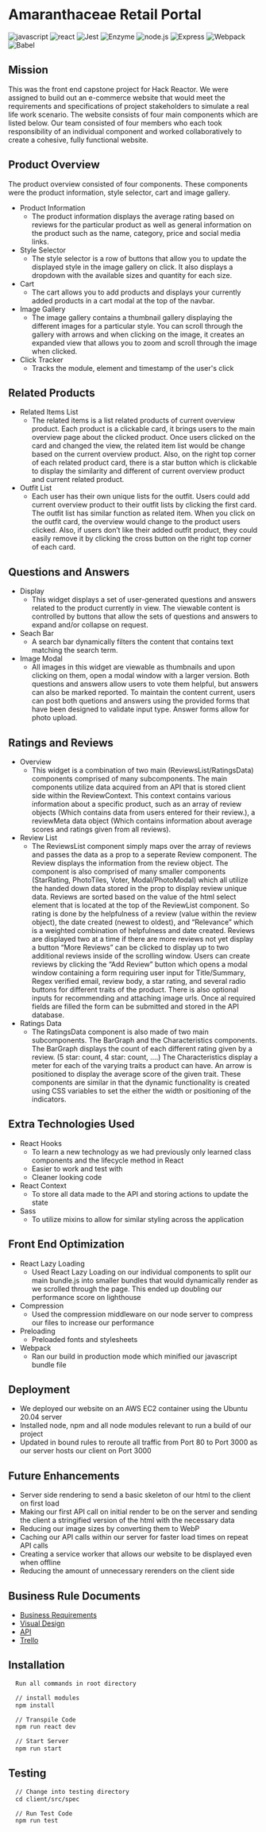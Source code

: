 # Amaranthaceae Retail Portal

![javascript](https://img.shields.io/badge/JavaScript-20232A?style=for-the-badge&logo=javascript&logoColor=F7DF1E)
![react](https://img.shields.io/badge/React-20232A?style=for-the-badge&logo=react&logoColor=61DAFB)
![Jest](https://img.shields.io/badge/-Jest-20232A?style=for-the-badge&logo=jest&logoColor=red)
![Enzyme](https://img.shields.io/badge/-Enzyme-20232A?style=for-the-badge&logo=testingLibrary&logoColor=red)
![node.js](https://img.shields.io/badge/Node.js-20232A?style=for-the-badge&logo=nodedotjs&logoColor=green)
![Express](https://img.shields.io/badge/-Express-20232A?style=for-the-badge&logo=express&logoColor=yellow)
![Webpack](https://img.shields.io/badge/-webpack-20232A?style=for-the-badge&logo=webpack&logoColor=blueviolet)
![Babel](https://img.shields.io/badge/-Babel-20232A?style=for-the-badge&logo=babel&logoColor=yellow)


## Mission
This was the front end capstone project for Hack Reactor. We were assigned to build out an e-commerce website that would meet the requirements and specifications of project stakeholders to simulate a real life work scenario. The website consists of four main components which are listed below. Our team consisted of four members who each took responsibility of an individual component and worked collaboratively to create a cohesive, fully functional website.

## Product Overview
The product overview consisted of four components. These components were the product information, style selector, cart and image gallery. 

- Product Information
  - The product information displays the average rating based on reviews for the particular product as well as general information on the product such as the name, category, price and social media links.
- Style Selector
  -  The style selector is a row of buttons that allow you to update the displayed style in the image gallery on click. It also displays a dropdown with the available sizes and quantity for each size.
- Cart 
  - The cart allows you to add products and displays your currently added products in a cart modal at the top of the navbar.
- Image Gallery
  - The image gallery contains a thumbnail gallery displaying the different images for a particular style. You can scroll through the gallery with arrows and when clicking on the image, it creates an expanded view that allows you to zoom and scroll through the image when clicked.    
- Click Tracker
  - Tracks the module, element and timestamp of the user's click 

## Related Products
- Related Items List
  - The related items is a list related products of current overview product. Each product is a clickable card, it brings users to the main overview page about the clicked product. Once users clicked on the card and changed the view, the related item list would be change based on the current overview product. Also, on the right top corner of each related product card, there is a star button which is clickable to display the similarity and different of current overview product and current related product.  
- Outfit List
  - Each user has their own unique lists for the outfit. Users could add current overview product to their outfit lists by clicking the first card. The outfit list has similar function as related item. When you click on the outfit card, the overview would change to the product users clicked. Also, if users don’t like their added outfit product, they could easily remove it by clicking the cross button on the right top corner of each card.


## Questions and Answers
- Display
  - This widget displays a set of user-generated questions and answers related to the product currently in view.  The viewable content is controlled by buttons that allow the sets of questions and answers to expand and/or collapse on request. 
- Seach Bar
  - A search bar dynamically filters the content that contains text matching the search term.
- Image Modal
  - All images in this widget are viewable as thumbnails and upon clicking on them, open a modal window with a larger version.  Both questions and answers allow users to vote them helpful, but answers can also be marked reported.  To maintain the content current, users can post both quetions and answers using the provided forms that have been designed to validate input type.  Answer forms allow for photo upload.

## Ratings and Reviews
- Overview
  - This widget is a combination of two main (ReviewsList/RatingsData) components comprised of many subcomponents. The main components utilize data acquired from an API that is stored client side within the ReviewContext. This context contains various information about a specific product, such as an array of review objects (Which contains data from users entered for their review.), a reviewMeta data object (Which contains information about average scores and ratings given from all reviews).
- Review List
  - The ReviewsList component simply maps over the array of reviews and passes the data as a prop to a seperate Review component. The Review  displays the information from the review object. The component is also comprised of many smaller components (StarRating, PhotoTiles, Voter, Modal/PhotoModal) which all utilize the handed down data stored in the prop to display review unique data. Reviews are sorted based on the value of the html select element that is located at the top of the ReviewList component. So rating is done by the helpfulness of a review (value within the review object), the date created (newest to oldest), and “Relevance” which is a weighted combination of helpfulness and date created. Reviews are displayed two at a time if there are more reviews not yet display a button “More Reviews” can be clicked to display up to two additional reviews inside of the scrolling window. Users can create reviews by clicking the “Add Review” button which opens a modal window containing a form requiring user input for Title/Summary, Regex verified email, review body, a star rating, and several radio buttons for different traits of the product. There is also optional inputs for recommending and attaching image urls. Once al required fields are filled the form can be submitted and stored in the API database.
- Ratings Data
  - The RatingsData component is also made of two main subcomponents. The BarGraph and the Characteristics components. The BarGraph displays the count of each different rating given by a review. (5 star: count, 4 star: count, ….) The Characteristics display a meter for each of the varying traits a product can have. An arrow is positioned to display the average score of the given trait. These components are similar in that the dynamic functionality is created using CSS variables to set the either the width or positioning of the indicators.
  
## Extra Technologies Used 
- React Hooks
  - To learn a new technology as we had previously only learned class components and the lifecycle method in React
  - Easier to work and test with
  - Cleaner looking code
- React Context
  - To store all data made to the API and storing actions to update the state    
- Sass
  - To utilize mixins to allow for similar styling across the application

## Front End Optimization
- React Lazy Loading
  - Used React Lazy Loading on our individual components to split our main bundle.js into smaller bundles that would dynamically render as we scrolled through    the page. This ended up doubling our performance score on lighthouse
- Compression 
  - Used the compression middleware on our node server to compress our files to increase our performance
- Preloading 
  - Preloaded fonts and stylesheets
- Webpack
  - Ran our build in production mode which minified our javascript bundle file

## Deployment
- We deployed our website on an AWS EC2 container using the Ubuntu 20.04 server 
- Installed node, npm and all node modules relevant to run a build of our project
- Updated in bound rules to reroute all traffic from Port 80 to Port 3000 as our server hosts our client on Port 3000

## Future Enhancements
- Server side rendering to send a basic skeleton of our html to the client on first load
- Making our first API call on initial render to be on the server and sending the client a stringified version of the html with the necessary data
- Reducing our image sizes by converting them to WebP
- Caching our API calls within our server for faster load times on repeat API calls
- Creating a service worker that allows our website to be displayed even when offline
- Reducing the amount of unnecessary rerenders on the client side

## Business Rule Documents
- [Business Requirements](https://docs.google.com/document/d/1KAqduzY8ae3DYrSoCL1i23qHe95zJRYFulqMk-sGLWY/edit#)
- [Visual Design](https://xd.adobe.com/view/e600dc0f-454c-44e3-5075-7872d04189ff-9031/?fullscreen)
- [API](https://learn-2.galvanize.com/cohorts/2967/blocks/94/content_files/Front%20End%20Capstone/phases/phase_0.md)
- [Trello](https://trello.com/b/m1UGNsQm/amaranth-project-catwalk)

## Installation 

```html
  Run all commands in root directory

  // install modules
  npm install

  // Transpile Code
  npm run react dev

  // Start Server
  npm run start
```

## Testing
```html
  // Change into testing directory
  cd client/src/spec 

  // Run Test Code
  npm run test
```
